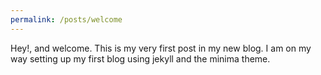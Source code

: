 ```yaml
---
permalink: /posts/welcome
---
```

Hey!, and welcome. This is my very first post in my new blog. I am on my way setting up my first blog using jekyll and the minima theme.
